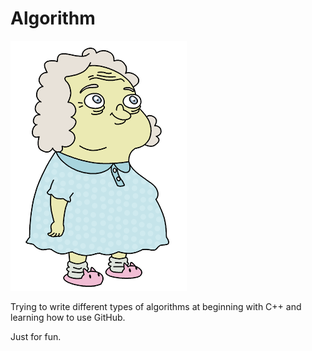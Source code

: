 # Algorithm

![image](./Vovo_Juju.png)


Trying to write different types of algorithms at beginning with C++ and learning how to use GitHub.

Just for fun.
